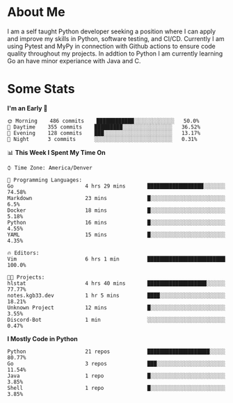 # About Me
  I am a self taught Python developer seeking a position where I can apply and improve my skills in Python, software testing, and CI/CD. Currently I am using Pytest and MyPy in connection with Github actions to ensure code quality throughout my projects. In addtion to Python I am currently learning Go an have minor experiance with Java and C.
  
 # Some Stats
  
<!--START_SECTION:waka-->
**I'm an Early 🐤** 

```text
🌞 Morning    486 commits    ████████████░░░░░░░░░░░░░   50.0% 
🌆 Daytime    355 commits    █████████░░░░░░░░░░░░░░░░   36.52% 
🌃 Evening    128 commits    ███░░░░░░░░░░░░░░░░░░░░░░   13.17% 
🌙 Night      3 commits      ░░░░░░░░░░░░░░░░░░░░░░░░░   0.31%

```


📊 **This Week I Spent My Time On** 

```text
⌚︎ Time Zone: America/Denver

💬 Programming Languages: 
Go                       4 hrs 29 mins       ██████████████████░░░░░░░   74.58% 
Markdown                 23 mins             █░░░░░░░░░░░░░░░░░░░░░░░░   6.5% 
Docker                   18 mins             █░░░░░░░░░░░░░░░░░░░░░░░░   5.18% 
Python                   16 mins             █░░░░░░░░░░░░░░░░░░░░░░░░   4.55% 
YAML                     15 mins             █░░░░░░░░░░░░░░░░░░░░░░░░   4.35%

🔥 Editors: 
Vim                      6 hrs 1 min         █████████████████████████   100.0%

🐱‍💻 Projects: 
hlstat                   4 hrs 40 mins       ███████████████████░░░░░░   77.77% 
notes.kgb33.dev          1 hr 5 mins         ████░░░░░░░░░░░░░░░░░░░░░   18.21% 
Unknown Project          12 mins             █░░░░░░░░░░░░░░░░░░░░░░░░   3.55% 
Discord-Bot              1 min               ░░░░░░░░░░░░░░░░░░░░░░░░░   0.47%

```

**I Mostly Code in Python** 

```text
Python                   21 repos            ████████████████████░░░░░   80.77% 
Go                       3 repos             ███░░░░░░░░░░░░░░░░░░░░░░   11.54% 
Java                     1 repo              █░░░░░░░░░░░░░░░░░░░░░░░░   3.85% 
Shell                    1 repo              █░░░░░░░░░░░░░░░░░░░░░░░░   3.85%

```



<!--END_SECTION:waka-->
